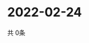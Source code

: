# 2022-02-24
  共 0条

  <!-- BEGIN -->
  <!-- 最后更新时间Thu Feb 24 2022 02:33:47 GMT+0000 (Coordinated Universal Time) -->
  
  <!-- END -->
  
  